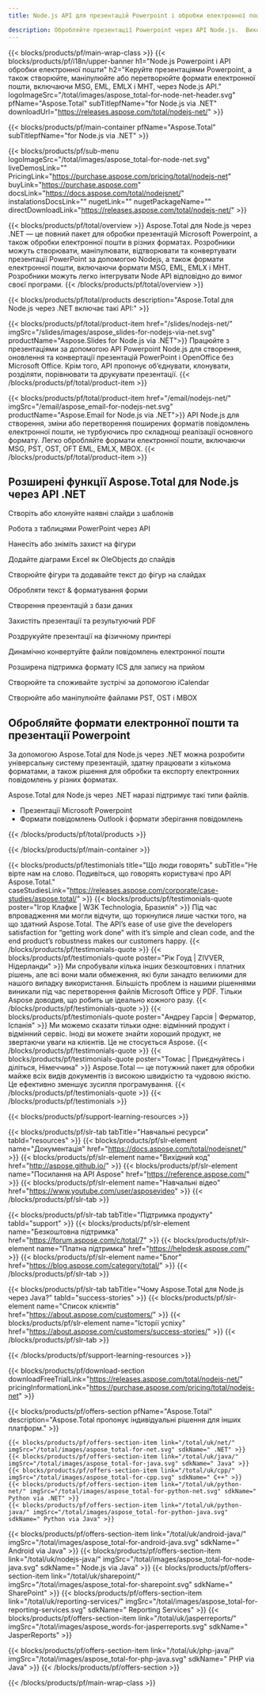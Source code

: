 ```yaml
---
title: Node.js API для презентацій Powerpoint і обробки електронної пошти

description: Обробляйте презентації Powerpoint через API Node.js.  Використовуйте Nodejs для створення, обробки або конвертації презентацій PowerPoint і форматів електронних листів.
---
```


{{< blocks/products/pf/main-wrap-class >}}
{{< blocks/products/pf/i18n/upper-banner h1="Node.js Powerpoint і API обробки електронної пошти" h2="Керуйте презентаціями Powerpoint, а також створюйте, маніпулюйте або перетворюйте формати електронної пошти, включаючи MSG, EML, EMLX і MHT, через Node.js API." logoImageSrc="/total/images/aspose_total-for-node-net-header.svg" pfName="Aspose.Total" subTitlepfName="for Node.js via .NET" downloadUrl="https://releases.aspose.com/total/nodejs-net/" >}}

{{< blocks/products/pf/main-container pfName="Aspose.Total" subTitlepfName="for Node.js via .NET" >}}

{{< blocks/products/pf/sub-menu logoImageSrc="/total/images/aspose_total-for-node-net.svg" liveDemosLink="" PricingLink="https://purchase.aspose.com/pricing/total/nodejs-net" buyLink="https://purchase.aspose.com" docsLink="https://docs.aspose.com/total/nodejsnet/" instalationsDocsLink="" nugetLink="" nugetPackageName="" directDownloadLink="https://releases.aspose.com/total/nodejs-net/" >}}

{{< blocks/products/pf/total/overview >}}
Aspose.Total для Node.js через .NET — це повний пакет для обробки презентацій Microsoft Powerpoint, а також обробки електронної пошти в різних форматах. Розробники можуть створювати, маніпулювати, відтворювати та конвертувати презентації PowerPoint за допомогою Nodejs, а також формати електронної пошти, включаючи формати MSG, EML, EMLX і MHT. Розробники можуть легко інтегрувати Node API відповідно до вимог своєї програми.
{{< /blocks/products/pf/total/overview >}}

{{< blocks/products/pf/total/products description="Aspose.Total для Node.js через .NET включає такі API:" >}}

{{< blocks/products/pf/total/product-item href="/slides/nodejs-net/" imgSrc="/slides/images/aspose_slides-for-nodejs-via-net.svg" productName="Aspose.Slides for Node.js via .NET">}}
Працюйте з презентаціями за допомогою API Powerpoint Node.js для створення, оновлення та конвертації презентацій PowerPoint і OpenOffice без Microsoft Office. Крім того, API пропонує об’єднувати, клонувати, розділяти, порівнювати та друкувати презентації.
{{< /blocks/products/pf/total/product-item >}}

{{< blocks/products/pf/total/product-item href="/email/nodejs-net/" imgSrc="/email/aspose_email-for-nodejs-net.svg" productName="Aspose.Email for Node.js via .NET">}}
API Node.js для створення, зміни або перетворення поширених форматів повідомлень електронної пошти, не турбуючись про складнощі реалізації основного формату. Легко обробляйте формати електронної пошти, включаючи MSG, PST, OST, OFT EML, EMLX, MBOX.
{{< /blocks/products/pf/total/product-item >}}


<!--<p></p>-->
<h2 class="pr-ft">
 <a class="anchor" id="features" name="features">
 </a>
 Розширені функції Aspose.Total для Node.js через API .NET
</h2>
   <div class="col-lg-4">
    <em class="fa fa-copy ico-blue fa-2x col-lg-2">
    </em>
    <p class="col-lg-10">Створіть або клонуйте наявні слайди з шаблонів</p>
   </div>
   <div class="col-lg-4">
    <em class="fa fa-table ico-blue fa-2x col-lg-2">
    </em>
    <p class="col-lg-10">Робота з таблицями PowerPoint через API</p>
   </div>
   <div class="col-lg-4">
    <em class="fa fa-shield ico-blue fa-2x col-lg-2">
    </em>
    <p class="col-lg-10">Нанесіть або зніміть захист на фігури</p>
   </div>
   <div class="col-lg-4">
    <em class="fa fa-bar-chart ico-blue fa-2x col-lg-2">
    </em>
    <p class="col-lg-10">Додайте діаграми Excel як OleObjects до слайдів</p>
   </div>
   <div class="col-lg-4">
    <em class="fa fa-image ico-blue fa-2x col-lg-2">
    </em>
    <p class="col-lg-10">
     Створюйте фігури та додавайте текст до фігур на слайдах
    </p>
   </div>
   <div class="col-lg-4">
    <em class="fa fa-align-left ico-blue fa-2x col-lg-2">
    </em>
    <p class="col-lg-10">
     Обробляти текст &amp; форматування форми
    </p>
   </div>
   <div class="col-lg-4">
    <em class="fa fa-database ico-blue fa-2x col-lg-2">
    </em>
    <p class="col-lg-10">Створення презентацій з бази даних</p>
   </div>
   <div class="col-lg-4">
    <em class="fa fa-lock ico-blue fa-2x col-lg-2">
    </em>
    <p class="col-lg-10">Захистіть презентації та результуючий PDF</p>
   </div>
   <div class="col-lg-4">
    <em class="fa fa-print ico-blue fa-2x col-lg-2">
    </em>
    <p class="col-lg-10">Роздрукуйте презентації на фізичному принтері</p>
   </div>
 <div class="col-lg-4">
   <em class="fa fa-refresh ico-blue fa-2x col-lg-2"></em>
   <p class="col-lg-10">Динамічно конвертуйте файли повідомлень електронної пошти</p>
   </div>
   
   <div class="col-lg-4">
   <em class="fa fa-tags ico-blue fa-2x col-lg-2"></em>
   <p class="col-lg-10">Розширена підтримка формату ICS для запису на прийом</p>
   </div>
   
   <div class="col-lg-4">
   <em class="fa fa-unlink ico-blue fa-2x col-lg-2"></em>
   <p class="col-lg-10">Створюйте та споживайте зустрічі за допомогою iCalendar</p>
   </div>
   
   <div class="col-lg-4">
   <em class="fa fa-support ico-blue fa-2x col-lg-2"></em>
   <p class="col-lg-10">Створюйте або маніпулюйте файлами PST, OST і MBOX</p>
   </div>
<div class="col-lg-12">
 <h2 class="h2title">
  Обробляйте формати електронної пошти та презентації Powerpoint
 </h2>
 <p>
  За допомогою Aspose.Total для Node.js через .NET можна розробити універсальну систему презентацій, здатну працювати з кількома форматами, а також рішення для обробки та експорту електронних повідомлень у різних форматах.  
 </p>
 <p>
  Aspose.Total для Node.js через .NET наразі підтримує такі типи файлів.
 </p>
 <ul class="unstyled">
  
  <li>
   Презентації Microsoft Powerpoint
  </li>
   <li>
    Формати повідомлень Outlook і формати зберігання повідомлень
  </li>
 </ul>
</div>
<!--Feature-section Start-->
<!--Feature-section End-->

{{< /blocks/products/pf/total/products >}}

{{< /blocks/products/pf/main-container >}}

{{< blocks/products/pf/testimonials title="Що люди говорять" subTitle="Не вірте нам на слово. Подивіться, що говорять користувачі про API Aspose.Total." caseStudiesLink="https://releases.aspose.com/corporate/case-studies/aspose.total/" >}}
{{< blocks/products/pf/testimonials-quote poster="Ігор Клафке | W3K Technologia, Бразилія" >}}
Під час впровадження ми могли відчути, що торкнулися лише частки того, на що здатний Aspose.Total.  The API’s ease of use give the developers satisfaction for “getting work done” with it’s simple and clean code, and the end product’s robustness makes our customers happy.
{{< /blocks/products/pf/testimonials-quote >}}
{{< blocks/products/pf/testimonials-quote poster="Рік Гоуд | ZIVVER, Нідерланди" >}}
Ми спробували кілька інших безкоштовних і платних рішень, але всі вони мали обмеження, які були занадто великими для нашого випадку використання.  Більшість проблем із нашими рішеннями виникали під час перетворення файлів Microsoft Office у PDF. Тільки Aspose доводив, що робить це ідеально кожного разу.
{{< /blocks/products/pf/testimonials-quote >}}
{{< blocks/products/pf/testimonials-quote poster="Андреу Гарсія | Ферматор, Іспанія" >}}
Ми можемо сказати тільки одне: відмінний продукт і відмінний сервіс. Іноді ви можете знайти хороший продукт, не звертаючи уваги на клієнтів.  Це не стосується Aspose.
{{< /blocks/products/pf/testimonials-quote >}}
{{< blocks/products/pf/testimonials-quote poster="Томас | Приєднуйтесь і діліться, Німеччина" >}}
Aspose.Total — це потужний пакет для обробки майже всіх видів документів із високою швидкістю та чудовою якістю.  Це ефективно зменшує зусилля програмування.
{{< /blocks/products/pf/testimonials-quote >}}
{{< /blocks/products/pf/testimonials >}}

{{< blocks/products/pf/support-learning-resources >}}

{{< blocks/products/pf/slr-tab tabTitle="Навчальні ресурси" tabId="resources" >}}
{{< blocks/products/pf/slr-element name="Документація" href="https://docs.aspose.com/total/nodejsnet/" >}} 
{{< blocks/products/pf/slr-element name="Вихідний код" href="http://aspose.github.io/" >}} 
{{< blocks/products/pf/slr-element name="Посилання на API Aspose" href="https://reference.aspose.com/" >}} 
{{< blocks/products/pf/slr-element name="Навчальні відео" href="https://www.youtube.com/user/asposevideo" >}} 
{{< /blocks/products/pf/slr-tab >}}

{{< blocks/products/pf/slr-tab tabTitle="Підтримка продукту" tabId="support" >}}
{{< blocks/products/pf/slr-element name="Безкоштовна підтримка" href="https://forum.aspose.com/c/total/7" >}} 
{{< blocks/products/pf/slr-element name="Платна підтримка" href="https://helpdesk.aspose.com/" >}} 
{{< blocks/products/pf/slr-element name="Блог" href="https://blog.aspose.com/category/total/" >}} 
{{< /blocks/products/pf/slr-tab >}}

{{< blocks/products/pf/slr-tab tabTitle="Чому Aspose.Total для Node.js через Java?" tabId="success-stories" >}}
{{< blocks/products/pf/slr-element name="Список клієнтів" href="https://about.aspose.com/customers/" >}} 
{{< blocks/products/pf/slr-element name="Історії успіху" href="https://about.aspose.com/customers/success-stories/" >}} 
{{< /blocks/products/pf/slr-tab >}}

{{< /blocks/products/pf/support-learning-resources >}}

{{< blocks/products/pf/download-section downloadFreeTrialLink="https://releases.aspose.com/total/nodejs-net/" pricingInformationLink="https://purchase.aspose.com/pricing/total/nodejs-net" >}}

{{< blocks/products/pf/offers-section pfName="Aspose.Total" description="Aspose.Total пропонує індивідуальні рішення для інших платформ." >}}

    {{< blocks/products/pf/offers-section-item link="/total/uk/net/" imgSrc="/total/images/aspose_total-for-net.svg" sdkName=" .NET" >}}
    {{< blocks/products/pf/offers-section-item link="/total/uk/java/" imgSrc="/total/images/aspose_total-for-java.svg" sdkName=" Java" >}}
    {{< blocks/products/pf/offers-section-item link="/total/uk/cpp/" imgSrc="/total/images/aspose_total-for-cpp.svg" sdkName=" C++" >}}
    {{< blocks/products/pf/offers-section-item link="/total/uk/python-net/" imgSrc="/total/images/aspose_total-for-python-net.svg" sdkName=" Python via .NET" >}}
    {{< blocks/products/pf/offers-section-item link="/total/uk/python-java/" imgSrc="/total/images/aspose_total-for-python-java.svg" sdkName=" Python via Java" >}}
 {{< blocks/products/pf/offers-section-item link="/total/uk/android-java/" imgSrc="/total/images/aspose_total-for-android-java.svg" sdkName=" Android via Java" >}}
{{< blocks/products/pf/offers-section-item link="/total/uk/nodejs-java/" imgSrc="/total/images/aspose_total-for-node-java.svg" sdkName=" Node.js via Java" >}}
    {{< blocks/products/pf/offers-section-item link="/total/uk/sharepoint/" imgSrc="/total/images/aspose_total-for-sharepoint.svg" sdkName=" SharePoint" >}}
    {{< blocks/products/pf/offers-section-item link="/total/uk/reporting-services/" imgSrc="/total/images/aspose_total-for-reporting-services.svg" sdkName=" Reporting Services" >}}
    {{< blocks/products/pf/offers-section-item link="/total/uk/jasperreports/" imgSrc="/total/images/aspose_words-for-jasperreports.svg" sdkName=" JasperReports" >}}

 {{< blocks/products/pf/offers-section-item link="/total/uk/php-java/" imgSrc="/total/images/aspose_total-for-php-java.svg" sdkName=" PHP via Java" >}}
{{< /blocks/products/pf/offers-section >}}

{{< /blocks/products/pf/main-wrap-class >}}